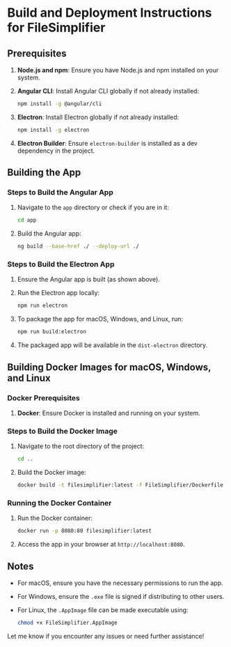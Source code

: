 # Build and Deployment Instructions for FileSimplifier

## Prerequisites

1. **Node.js and npm**: Ensure you have Node.js and npm installed on your system.
2. **Angular CLI**: Install Angular CLI globally if not already installed:

   ```bash
   npm install -g @angular/cli
   ```

3. **Electron**: Install Electron globally if not already installed:

   ```bash
   npm install -g electron
   ```

4. **Electron Builder**: Ensure `electron-builder` is installed as a dev dependency in the project.

## Building the App

### Steps to Build the Angular App

1. Navigate to the `app` directory or check if you are in it:

   ```bash
   cd app
   ```

2. Build the Angular app:

   ```bash
   ng build --base-href ./ --deploy-url ./
   ```

### Steps to Build the Electron App

1. Ensure the Angular app is built (as shown above).
2. Run the Electron app locally:

   ```bash
   npm run electron
   ```

3. To package the app for macOS, Windows, and Linux, run:

   ```bash
   npm run build:electron
   ```

4. The packaged app will be available in the `dist-electron` directory.

## Building Docker Images for macOS, Windows, and Linux

### Docker Prerequisites

1. **Docker**: Ensure Docker is installed and running on your system.

### Steps to Build the Docker Image

1. Navigate to the root directory of the project:

   ```bash
   cd ..
   ```

2. Build the Docker image:

   ```bash
   docker build -t filesimplifier:latest -f FileSimplifier/Dockerfile .
   ```

### Running the Docker Container

1. Run the Docker container:

   ```bash
   docker run -p 8080:80 filesimplifier:latest
   ```

2. Access the app in your browser at `http://localhost:8080`.

## Notes

- For macOS, ensure you have the necessary permissions to run the app.
- For Windows, ensure the `.exe` file is signed if distributing to other users.
- For Linux, the `.AppImage` file can be made executable using:

  ```bash
  chmod +x FileSimplifier.AppImage
  ```

Let me know if you encounter any issues or need further assistance!

